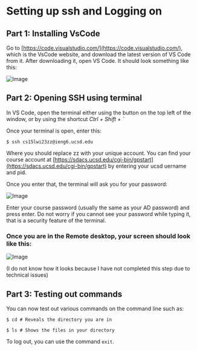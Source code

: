 # Setting up ssh and Logging on

## Part 1: Installing VsCode

Go to [https://code.visualstudio.com/](https://code.visualstudio.com/), which is the VsCode website, and download the latest version of VS Code from it. 
After downloading it, open VS Code. It should look something like this: 

![Image](https://arugoa.github.io/cse15l-lab-reports/vscode.png)


## Part 2: Opening SSH using terminal

In VS Code, open the terminal either using the button on the top left of the window, or by using the shortcut _Ctrl + Shift + `_ 

Once your terminal is open, enter this:

```
$ ssh cs15lwi23zz@ieng6.ucsd.edu
```

Where you should replace zz with your unique account. You can find your course account at [https://sdacs.ucsd.edu/cgi-bin/gpstart](https://sdacs.ucsd.edu/cgi-bin/gpstart) by entering your ucsd uername and pid.

Once you enter that, the terminal will ask you for your password: 

![Image](https://arugoa.github.io/cse15l-lab-reports/image_2023-01-12_112942494.png)

Enter your course password (usually the same as your AD password) and press enter. Do not worry if you cannot see your password while typing it, that is a security feature of the terminal.

### Once you are in the Remote desktop, your screen should look like this: 

![Image](https://arugoa.github.io/cse15l-lab-reports/ssh.png)

(I do not know how it looks because I have not completed this step due to technical issues)

## Part 3: Testing out commands

You can now test out various commands on the command line such as:

```
$ cd # Reveals the directory you are in

$ ls # Shows the files in your directory
```


To log out, you can use the command `exit`.

